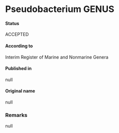Pseudobacterium GENUS
=======

#### Status
ACCEPTED

#### According to
Interim Register of Marine and Nonmarine Genera

#### Published in
null

#### Original name
null

### Remarks
null